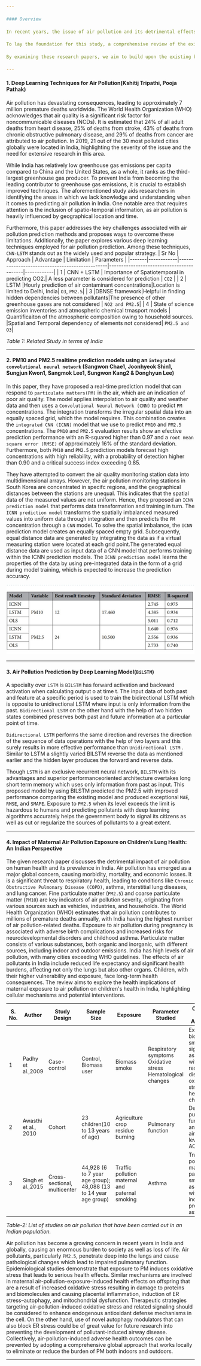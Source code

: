 ```yaml
---

#### Overview

In recent years, the issue of air pollution and its detrimental effects on human health and the environment has garnered significant attention. The accurate prediction of air quality, particularly the concentration of `particulate matter (PM)`, is crucial for effective pollution management and the implementation of timely mitigation strategies. In this research project, we aim to develop prediction models for `PM10`, a specific type of `PM` with a diameter of 10 micrometers or less, by leveraging the influence of multiple air pollutants as predictors.

To lay the foundation for this study, a comprehensive review of the existing literature was conducted. We analyzed and synthesized findings from `four research papers` that were specifically selected for their relevance and significance to our research objectives. These papers were chosen based on their insights into the prediction of air quality, the utilization of multiple air pollutants as predictors, and their focus on `PM10` or related pollutants.

By examining these research papers, we aim to build upon the existing knowledge and identify gaps in the literature that our research project can address. The synthesis of these studies allows us to identify key trends, methodologies, and findings, providing a comprehensive understanding of the current state of research in air quality prediction using multiple air pollutants as predictors for `PM10`. In the subsequent sections of this literature review, we will delve into the details of each research paper, critically analyzing their methodologies, results, and contributions to the field.

---
```


#### 1. Deep Learning Techniques for Air Pollution(Kshitij Tripathi, Pooja Pathak)

Air pollution has devastating consequences, leading to approximately 7 million premature deaths worldwide. The World Health Organization (WHO) acknowledges that air quality is a significant risk factor for noncommunicable diseases (NCDs). It is estimated that 24% of all adult deaths from heart disease, 25% of deaths from stroke, 43% of deaths from chronic obstructive pulmonary disease, and 29% of deaths from cancer are attributed to air pollution. In 2019, 21 out of the 30 most polluted cities globally were located in India, highlighting the severity of the issue and the need for extensive research in this area.

While India has relatively low greenhouse gas emissions per capita compared to China and the United States, as a whole, it ranks as the third-largest greenhouse gas producer. To prevent India from becoming the leading contributor to greenhouse gas emissions, it is crucial to establish improved techniques. The aforementioned study aids researchers in identifying the areas in which we lack knowledge and understanding when it comes to predicting air pollution in India. One notable area that requires attention is the inclusion of spatio-temporal information, as air pollution is heavily influenced by geographical location and time.

Furthermore, this paper addresses the key challenges associated with air pollution prediction methods and proposes ways to overcome these limitations. Additionally, the paper explores various deep learning techniques employed for air pollution prediction. Among these techniques, `CNN-LSTM` stands out as the widely used and popular strategy. 
| Sr No |  Approach  |              Advantage                         |          Limitation                      | Parameters | 
|-------|------------|------------------------------------------------|------------------------------------------|------------|
|   1   | CNN + LSTM | Importance of Spatiotemporal in predicting CO2.| A less parameter is considered for prediction | `CO2` |
|   2   |     LSTM   |Hourly prediction of air contaminant concentrations|Location is limited to Delhi, India| `O3`, `PM2.5`|
|   3   |DBNSE framework|Helpful in finding hidden dependencies between pollutants|The presence of other greenhouse gases are not considered | `NO2 and PM2.5`|
|   4   | State of science emission inventories and atmospheric chemical trnasport models | Quantificaiton of the atmospheric composition owing to household sources. |Spatial and Temporal dependency of elements not considered| `PM2.5 and O3`|

*Table 1: Related Study in terms of India*


---

#### 2. PM10 and PM2.5 realtime prediction models using an `integrated convolutional neural network` (Sangwon Chae1, Joonhyeok Shin1, Sungjun Kwon1, Sangmok Lee1, Sungwon Kang2 & Donghyun Lee)

In this paper, they have proposed a real-time prediction model that can respond to `particulate matters(PM)` in the air, which are an indication of poor air quality. The model applies interpolation to air quality and weather data and then uses a `Convolutional Neural Network (CNN)` to predict `PM` concentrations. The integration transforms the irregular spatial data into an equally spaced grid, which the model requires. This combination creates the `integrated CNN (ICNN)` model that we use to predict `PM10` and `PM2.5` concentrations. The `PM10` and `PM2.5` evaluation results show an efective prediction performance with an R-squared higher than 0.97  and a `root mean square error (RMSE)` of approximately 16% of the standard deviation. Furthermore, both `PM10` and `PM2.5` prediction models forecast high concentrations with high reliability, with a probability of detection higher than 0.90 and a critical success index exceeding 0.85.

They have attempted to convert the air quality monitoring station data into multidimensional arrays. However, the air pollution monitoring stations in South Korea are concentrated in specifc regions, and the geographical distances between the stations are unequal. This indicates that the spatial data of the measured values are not uniform. Hence, they proposed an `ICNN prediction model` that performs data transformation and training in turn. The `ICNN prediction model` transforms the spatially imbalanced measured values into uniform data through integration and then predicts the `PM` concentration through a `CNN` model. To solve the spatial imbalance, the `ICNN` prediction model creates an equally spaced empty grid. Subsequently, equal distance data are generated by integrating the data as if a virtual measuring station were located at each grid point.The generated equal distance data are used as input data of a CNN model that performs training within the ICNN prediction models. The `ICNN prediction model` learns the properties of the data by using pre-integrated data in the form of a grid during model training, which is expected to increase the prediction accuracy.
 
![ICNN](ICNN.jpg)

---
#### 3. Air Pollution Prediction by Deep Learning Model(`BiLSTM`)

A specialty over `LSTM` is `BILSTM` has forward activation and backward activation when calculating output o at time t. The input data of both past and feature at a specific period is used to train the bidirectional LSTM which is opposite to unidirectional LSTM where input is only information from the past. `Bidirectional LSTM` on the other hand with the help of two hidden states combined preserves both past and future information at a particular point of time. 

`Bidirectional LSTM` performs the same direction and reverses the direction of the sequence of data operations with the help of two layers and this surely results in more effective performance than `Unidirectional LSTM` . Similar to LSTM a slightly varied BILSTM reverse the data as mentioned earlier and the hidden layer produces the forward and reverse data. 

Though `LSTM` is an exclusive recurrent neural network, `BILSTM` with its advantages and superior performanceoriented architecture overtakes long short term memory which uses only information from past as input. This proposed model by using BILSTM predicted the PM2.5 with improved performance comparing the existing model and produced exceptional `MAE`, `RMSE`, and `SMAPE`. Exposure to `PM2.5` when its level exceeds the limit is hazardous to humans and predicting pollutants with deep learning algorithms accurately
helps the government body to signal its citizens as well as cut or regularize the sources of pollutants to a great extent.

---

#### 4. Impact of Maternal Air Pollution Exposure on Children’s Lung Health: An Indian Perspective

The given research paper discusses the detrimental impact of air pollution on human health and its prevalence in India. Air pollution has emerged as a major global concern, causing morbidity, mortality, and economic losses. It is a significant threat to respiratory health, leading to conditions like `Chronic Obstructive Pulmonary Disease (COPD)`, asthma, interstitial lung diseases, and lung cancer. Fine particulate matter (`PM2.5`) and coarse particulate matter (`PM10`) are key indicators of air pollution severity, originating from various sources such as vehicles, industries, and households. The World Health Organization (WHO) estimates that air pollution contributes to millions of premature deaths annually, with India having the highest number of air pollution-related deaths. Exposure to air pollution during pregnancy is associated with adverse birth complications and increased risks for neurodevelopmental disorders and childhood asthma. Particulate matter consists of various substances, both organic and inorganic, with different sources, including indoor and outdoor emissions. India has high levels of air pollution, with many cities exceeding WHO guidelines. The effects of air pollutants in India include reduced life expectancy and significant health burdens, affecting not only the lungs but also other organs. Children, with their higher vulnerability and exposure, face long-term health consequences. The review aims to explore the health implications of maternal exposure to air pollution on children's health in India, highlighting cellular mechanisms and potential interventions.

| S. No. | Author | Study Design | Sample Size | Exposure | Parameter Studied | Comments and Assosiation |
|--------|--------|--------------|-------------|----------|-------------------|--------------------------|
|   1    |Padhy et al.,2009|Case-control|Control, Biomass user|Biomass smoke|Respiratory symptoms Oxidative stress Hematological changes|Exposure to biomass smoke significantly associated with respiratory diseases, oxidative stress, and hematological changes|
|2|Awasthi et al., 2010|Cohort|23 children(10 to 13 years of age)|Agriculture crop residue burning|Pulmonary function|Decrease in pulmonary function with an increase in air pollutant levels due to ACRB|
|3|Singh et al.,2015|Cross-sectional, multicenter|44,928 (6 to 7 year age group); 48,088 (13 to 14 year age group)|Traffic pollution maternal and paternal smoking|Asthma|Traffic pollution and maternal and paternal smoking is associated with increased prevalence of asthma|

*Table-2: List of studies on air pollution that have been carried out in an Indian population.*

Air pollution has become a growing concern in recent years in India and globally, causing an enormous burden to society as well as loss of life. Air pollutants, particularly `PM2.5`, penetrate deep into the lungs and cause pathological changes which lead to impaired pulmonary function. Epidemiological studies demonstrate that exposure to PM induces oxidative stress that leads to
serious health effects. Similar mechanisms are involved in maternal air-pollution-exposure-induced health effects on offspring that are a result of increased oxidative stress resulting in damage to proteins and biomolecules and causing placental inflammation, induction of ER stress–autophagy, and mitochondrial dysfunction. Therapeutic strategies targeting air-pollution-induced oxidative stress and related signaling should be considered to enhance endogenous antioxidant defense mechanisms in the cell. On the other hand, use of novel autophagy modulators that can also block ER stress could be of great value for future research into preventing the development of pollutant-induced airway disease. Collectively, air-pollution-induced adverse health outcomes can be prevented by adopting a comprehensive global approach that works locally to eliminate or reduce the burden of PM both indoors and outdoors.

---